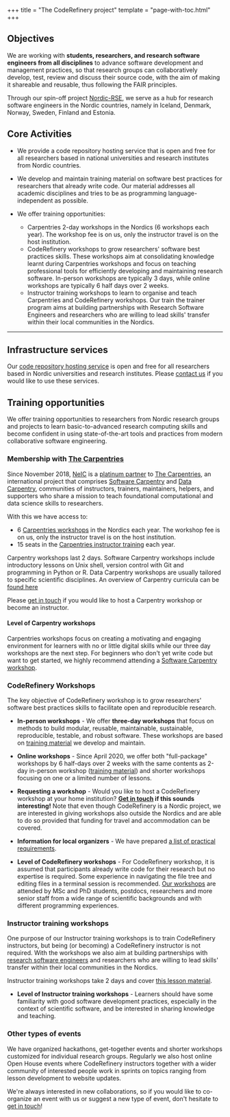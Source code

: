 +++
title = "The CodeRefinery project"
template = "page-with-toc.html"
+++

## Objectives

We are working with **students, researchers, and research software engineers
from all disciplines** to advance software development and management practices, 
so that research groups can collaboratively develop, test,
review and discuss their source code, with the aim of making it shareable and reusable,
thus following the FAIR principles.

Through our spin-off project [Nordic-RSE](https://nordic-rse.org), we serve as a hub for research software engineers in the Nordic countries, 
namely in Iceland, Denmark, Norway, Sweden, Finland and Estonia.


## Core Activities

* We provide a code repository hosting service that is open and free for all researchers based in national universities and research institutes from Nordic countries.
* We develop and maintain training material on software best practices for researchers that already write code. Our material addresses all academic disciplines and tries to be as programming language-independent as possible.
* We offer training opportunities:

    * Carpentries 2-day workshops in the Nordics (6 workshops each year). The workshop fee is on us, only the instructor travel is on the host institution.
    * CodeRefinery workshops to grow researchers' software best practices skills. These workshops aim at consolidating knowledge learnt during Carpentries workshops and focus on teaching professional tools for efficiently developing and maintaining research software. In-person workshops are typically 3 days, while online workshops are typically 6 half days over 2 weeks.
    * Instructor training workshops to learn to organise and teach Carpentries and CodeRefinery workshops. Our train the trainer program aims at building partnerships with Research Software Engineers and researchers who are willing to lead skills' transfer within their local communities in the Nordics.

---

## Infrastructure services

Our [code repository hosting service](/repository/) is open and free for all
researchers based in Nordic universities and research institutes. Please
[contact us](/get-involved/#contact-us) if you would like to use these services.


## Training opportunities

We offer training opportunities to researchers from Nordic research groups and projects
to learn basic-to-advanced research computing skills and become confident in using
state-of-the-art tools and practices from modern collaborative software
engineering.


### Membership with [The Carpentries](https://carpentries.org)

Since November 2018, [NeIC](https://neic.no) is a [platinum
partner](https://carpentries.org/members/) to [The
Carpentries](https://carpentries.org), an international project that comprises
[Software Carpentry](https://software-carpentry.org) and [Data
Carpentry](https://www.datacarpentry.org), communities of instructors,
trainers, maintainers, helpers, and supporters who share a mission to teach
foundational computational and data science skills to researchers.

With this we have access to:

- 6 [Carpentries workshops](https://carpentries.org/workshops/) in the Nordics each year. The workshop fee is on us, only the instructor travel is on the host institution.
- 15 seats in the [Carpentries instructor training](https://carpentries.github.io/instructor-training/) each year.

Carpentry workshops last 2 days.  Software Carpentry workshops include
introductory lessons on Unix shell, version control with Git and
programming in Python or R. Data Carpentry workshops are usually
tailored to specific scientific disciplines. An overview of Carpentry
curricula can be [found here](https://carpentries.org/workshops-curricula/)

Please [get in touch](/get-involved/) if you would like to host a Carpentry workshop or become an instructor.


#### Level of Carpentry workshops

Carpentries workshops focus on creating a motivating and engaging environment for
learners with no or little digital skills while our three day workshops are the next
step.
For beginners who don't yet write code but want to get started, we
highly recommend attending a [Software Carpentry workshop](https://software-carpentry.org).


### CodeRefinery Workshops 

The key objective of CodeRefinery workshop is to grow researchers' software
best practices skills to facilitate open and reproducible research.

* **In-person workshops** - We offer **three-day workshops** that focus on methods to build
modular, reusable, maintainable, sustainable, reproducible, testable, and
robust software.  These workshops are based on [training material](/lessons/)
we develop and maintain.
* **Online workshops** - Since April 2020, we offer both "full-package" workshops by 6 half-days over 2 weeks with the same contents as 2-day in-person workshop ([training material](/lessons/)) and shorter workshops focusing on one or a limited number of lessons. 
* **Requesting a workshop** - Would you like to host a CodeRefinery workshop at your home institution?
**[Get in touch](/get-involved/#contact-us) if this sounds interesting!**
Note that even though CodeRefinery is a Nordic project, we are interested in giving workshops
also outside the Nordics and are able to do so provided that funding for travel and
accommodation can be covered.

* **Information for local organizers** -  We have prepared [a list of practical requirements](https://coderefinery.github.io/manuals/workshop-requirements-inperson/).


* **Level of CodeRefinery workshops** - For CodeRefinery workshop, it is assumed that participants already write code for their research but no expertise is required.  Some experience in navigating
the file tree and editing files in a terminal session is recommended.
[Our workshops](/workshops/) are attended by MSc and PhD students, postdocs,
researchers and more senior staff from a wide range of scientific backgrounds
and with different programming experiences.


### Instructor training workshops

One purpose of our Instructor training workshops is to train
CodeRefinery instructors, but being (or becoming) a CodeRefinery
instructor is not required. With the workshops we also aim at building
partnerships with [research software engineers](https://nordic-rse.org)
and researchers who are willing to lead skills' transfer within their
local communities in the Nordics.

Instructor training workshops take 2 days and cover [this lesson
material](https://coderefinery.github.io/instructor-training/).

* **Level of Instructor training workshops** - Learners should have some familiarity with good software development practices, especially in the context of scientific software, and be
interested in sharing knowledge and teaching.

### Other types of events

We have organized hackathons, get-together events and shorter workshops
customized for individual research groups. Regularly we also host
online Open House events where CodeRefinery instructors together with
a wider community of interested people work in sprints on topics
ranging from lesson development to website updates.

We're always interested in new collaborations, so if you would like to
co-organize an event with us or suggest a new type of event, don't
hesitate to [get in touch](/get-involved/)!
